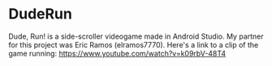 # DudeRun
Dude, Run! is a side-scroller videogame made in Android Studio. My partner for this project was Eric Ramos (elramos7770). Here's a link to a clip of the game running: https://www.youtube.com/watch?v=k09rbV-48T4
